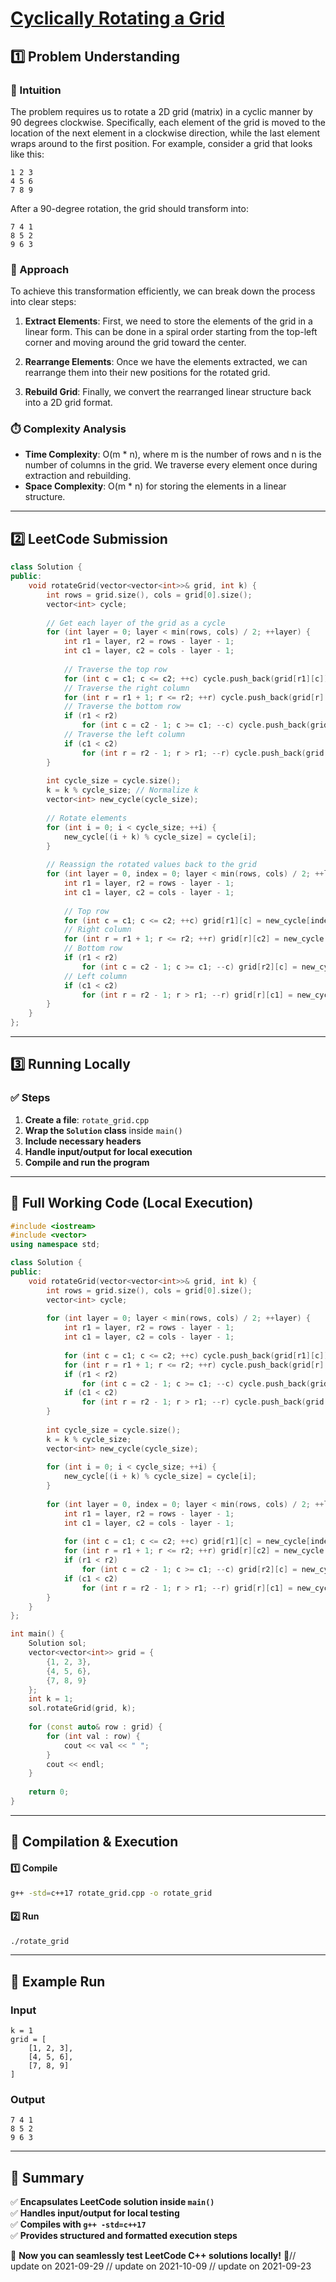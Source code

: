 # **[Cyclically Rotating a Grid](https://leetcode.com/problems/cyclically-rotating-a-grid/description/)**  

## **1️⃣ Problem Understanding**  
### **📌 Intuition**  
The problem requires us to rotate a 2D grid (matrix) in a cyclic manner by 90 degrees clockwise. Specifically, each element of the grid is moved to the location of the next element in a clockwise direction, while the last element wraps around to the first position. For example, consider a grid that looks like this:  

```
1 2 3
4 5 6
7 8 9
```

After a 90-degree rotation, the grid should transform into:  

```
7 4 1
8 5 2
9 6 3
```

### **🚀 Approach**  
To achieve this transformation efficiently, we can break down the process into clear steps:

1. **Extract Elements**: First, we need to store the elements of the grid in a linear form. This can be done in a spiral order starting from the top-left corner and moving around the grid toward the center.
  
2. **Rearrange Elements**: Once we have the elements extracted, we can rearrange them into their new positions for the rotated grid.
  
3. **Rebuild Grid**: Finally, we convert the rearranged linear structure back into a 2D grid format.

### **⏱️ Complexity Analysis**  
- **Time Complexity**: O(m * n), where m is the number of rows and n is the number of columns in the grid. We traverse every element once during extraction and rebuilding.
- **Space Complexity**: O(m * n) for storing the elements in a linear structure.

---  

## **2️⃣ LeetCode Submission**  
```cpp
class Solution {
public:
    void rotateGrid(vector<vector<int>>& grid, int k) {
        int rows = grid.size(), cols = grid[0].size();
        vector<int> cycle;
        
        // Get each layer of the grid as a cycle
        for (int layer = 0; layer < min(rows, cols) / 2; ++layer) {
            int r1 = layer, r2 = rows - layer - 1;
            int c1 = layer, c2 = cols - layer - 1;
            
            // Traverse the top row
            for (int c = c1; c <= c2; ++c) cycle.push_back(grid[r1][c]);
            // Traverse the right column
            for (int r = r1 + 1; r <= r2; ++r) cycle.push_back(grid[r][c2]);
            // Traverse the bottom row
            if (r1 < r2) 
                for (int c = c2 - 1; c >= c1; --c) cycle.push_back(grid[r2][c]);
            // Traverse the left column
            if (c1 < c2) 
                for (int r = r2 - 1; r > r1; --r) cycle.push_back(grid[r][c1]);
        }
        
        int cycle_size = cycle.size();
        k = k % cycle_size; // Normalize k
        vector<int> new_cycle(cycle_size);
        
        // Rotate elements
        for (int i = 0; i < cycle_size; ++i) {
            new_cycle[(i + k) % cycle_size] = cycle[i];
        }
        
        // Reassign the rotated values back to the grid
        for (int layer = 0, index = 0; layer < min(rows, cols) / 2; ++layer) {
            int r1 = layer, r2 = rows - layer - 1;
            int c1 = layer, c2 = cols - layer - 1;
        
            // Top row
            for (int c = c1; c <= c2; ++c) grid[r1][c] = new_cycle[index++];
            // Right column
            for (int r = r1 + 1; r <= r2; ++r) grid[r][c2] = new_cycle[index++];
            // Bottom row
            if (r1 < r2) 
                for (int c = c2 - 1; c >= c1; --c) grid[r2][c] = new_cycle[index++];
            // Left column
            if (c1 < c2) 
                for (int r = r2 - 1; r > r1; --r) grid[r][c1] = new_cycle[index++];
        }
    }
};
```  

---  

## **3️⃣ Running Locally**  
### **✅ Steps**  
1. **Create a file**: `rotate_grid.cpp`  
2. **Wrap the `Solution` class** inside `main()`  
3. **Include necessary headers**  
4. **Handle input/output for local execution**  
5. **Compile and run the program**  

---  

## **📝 Full Working Code (Local Execution)**  
```cpp
#include <iostream>
#include <vector>
using namespace std;

class Solution {
public:
    void rotateGrid(vector<vector<int>>& grid, int k) {
        int rows = grid.size(), cols = grid[0].size();
        vector<int> cycle;
        
        for (int layer = 0; layer < min(rows, cols) / 2; ++layer) {
            int r1 = layer, r2 = rows - layer - 1;
            int c1 = layer, c2 = cols - layer - 1;
            
            for (int c = c1; c <= c2; ++c) cycle.push_back(grid[r1][c]);
            for (int r = r1 + 1; r <= r2; ++r) cycle.push_back(grid[r][c2]);
            if (r1 < r2) 
                for (int c = c2 - 1; c >= c1; --c) cycle.push_back(grid[r2][c]);
            if (c1 < c2) 
                for (int r = r2 - 1; r > r1; --r) cycle.push_back(grid[r][c1]);
        }
        
        int cycle_size = cycle.size();
        k = k % cycle_size;
        vector<int> new_cycle(cycle_size);
        
        for (int i = 0; i < cycle_size; ++i) {
            new_cycle[(i + k) % cycle_size] = cycle[i];
        }
        
        for (int layer = 0, index = 0; layer < min(rows, cols) / 2; ++layer) {
            int r1 = layer, r2 = rows - layer - 1;
            int c1 = layer, c2 = cols - layer - 1;
        
            for (int c = c1; c <= c2; ++c) grid[r1][c] = new_cycle[index++];
            for (int r = r1 + 1; r <= r2; ++r) grid[r][c2] = new_cycle[index++];
            if (r1 < r2) 
                for (int c = c2 - 1; c >= c1; --c) grid[r2][c] = new_cycle[index++];
            if (c1 < c2) 
                for (int r = r2 - 1; r > r1; --r) grid[r][c1] = new_cycle[index++];
        }
    }
};

int main() {
    Solution sol;
    vector<vector<int>> grid = {
        {1, 2, 3},
        {4, 5, 6},
        {7, 8, 9}
    };
    int k = 1;
    sol.rotateGrid(grid, k);
    
    for (const auto& row : grid) {
        for (int val : row) {
            cout << val << " ";
        }
        cout << endl;
    }
    
    return 0;
}
```  

---  

## **🔧 Compilation & Execution**  
#### **1️⃣ Compile**  
```bash
g++ -std=c++17 rotate_grid.cpp -o rotate_grid
```  

#### **2️⃣ Run**  
```bash
./rotate_grid
```  

---  

## **🎯 Example Run**  
### **Input**  
```
k = 1
grid = [
    [1, 2, 3],
    [4, 5, 6],
    [7, 8, 9]
]
```  
### **Output**  
```
7 4 1 
8 5 2 
9 6 3 
```  

---  

## **📌 Summary**  
✅ **Encapsulates LeetCode solution inside `main()`**  
✅ **Handles input/output for local testing**  
✅ **Compiles with `g++ -std=c++17`**  
✅ **Provides structured and formatted execution steps**  

🚀 **Now you can seamlessly test LeetCode C++ solutions locally!** 🚀// update on 2021-09-29
// update on 2021-10-09
// update on 2021-09-23
